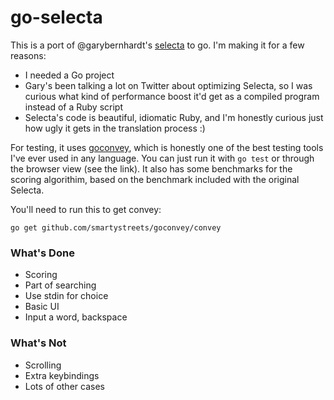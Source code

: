 # go-selecta

This is a port of @garybernhardt's [selecta](https://github.com/garybernhardt/selecta) to go. I'm making it for a few reasons:

* I needed a Go project
* Gary's been talking a lot on Twitter about optimizing Selecta, so I was curious what kind of performance boost it'd get as a compiled program instead of a Ruby script
* Selecta's code is beautiful, idiomatic Ruby, and I'm honestly curious just how ugly it gets in the translation process :)

For testing, it uses [goconvey](https://github.com/smartystreets/goconvey), which is honestly one of the best testing tools I've ever used in any language. You can just run it with `go test` or through the browser view (see the link). It also has some benchmarks for the scoring algorithim, based on the benchmark included with the original Selecta.

You'll need to run this to get convey:

```
go get github.com/smartystreets/goconvey/convey
```

### What's Done

* Scoring
* Part of searching
* Use stdin for choice
* Basic UI
* Input a word, backspace

### What's Not

* Scrolling
* Extra keybindings
* Lots of other cases
